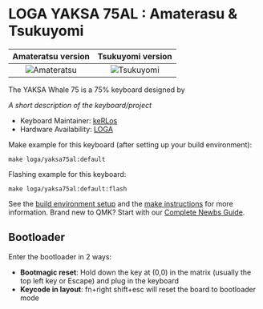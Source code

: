 # LOGA YAKSA 75AL : Amaterasu & Tsukuyomi 

| Amateratsu version | Tsukuyomi version |
:-------------------------:|:-------------------------:
![Amateratsu](https://i.imgur.com/Pipn91o.jpeg) | ![Tsukuyomi](https://i.imgur.com/nifm9Ga.jpeg)

The YAKSA Whale 75 is a 75% keyboard designed by

*A short description of the keyboard/project*

* Keyboard Maintainer: [keRLos](https://github.com/kerlos)
* Hardware Availability: [LOGA](https://logaworld.com)

Make example for this keyboard (after setting up your build environment):

    make loga/yaksa75al:default

Flashing example for this keyboard:

    make loga/yaksa75al:default:flash

See the [build environment setup](https://docs.qmk.fm/#/getting_started_build_tools) and the [make instructions](https://docs.qmk.fm/#/getting_started_make_guide) for more information. Brand new to QMK? Start with our [Complete Newbs Guide](https://docs.qmk.fm/#/newbs).

## Bootloader

Enter the bootloader in 2 ways:

* **Bootmagic reset**: Hold down the key at (0,0) in the matrix (usually the top left key or Escape) and plug in the keyboard
* **Keycode in layout**: fn+right shift+esc will reset the board to bootloader mode